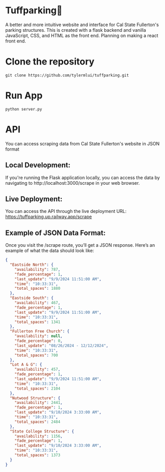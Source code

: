 # Tuffparking🐘
A better and more intuitive website and interface for Cal State Fullerton's parking structures. This is created with a flask backend and vanilla JavaScript, CSS, and HTML as the front end. Planning on making a react front end.
# Clone the repository
`git clone https://github.com/tylermlui/tuffparking.git`
# Run App
`python server.py`
# API
You can access scraping data from Cal State Fullerton's website in JSON format 

## Local Development: <br> 
If you're running the Flask application locally, you can access the data by navigating to http://localhost:3000/scrape in your web browser.

## Live Deployment: <br>
You can access the API through the live deployment URL: https://tuffparking.up.railway.app/scrape

## Example of JSON Data Format: <br>
Once you visit the /scrape route, you’ll get a JSON response. Here’s an example of what the data should look like:

```json
{
  "Eastside North": {
    "availability": 787,
    "fade_percentage": 1,
    "last_update": "9/9/2024 11:51:00 AM",
    "time": "10:33:31",
    "total_spaces": 1880
  },
  "Eastside South": {
    "availability": 467,
    "fade_percentage": 1,
    "last_update": "9/9/2024 11:51:00 AM",
    "time": "10:33:31",
    "total_spaces": 1341
  },
  "Fullerton Free Church": {
    "availability": null,
    "fade_percentage": 0,
    "last_update": "08/26/2024 - 12/12/2024",
    "time": "10:33:31",
    "total_spaces": 700
  },
  "Lot A & G": {
    "availability": 457,
    "fade_percentage": 1,
    "last_update": "9/9/2024 11:51:00 AM",
    "time": "10:33:31",
    "total_spaces": 2104
  },
  "Nutwood Structure": {
    "availability": 2441,
    "fade_percentage": 1,
    "last_update": "9/10/2024 3:33:00 AM",
    "time": "10:33:31",
    "total_spaces": 2484
  },
  "State College Structure": {
    "availability": 1156,
    "fade_percentage": 1,
    "last_update": "9/10/2024 3:33:00 AM",
    "time": "10:33:31",
    "total_spaces": 1373
  }
} 

